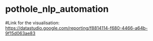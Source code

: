 # pothole_nlp_automation

#Link for the visualisation:
https://datastudio.google.com/reporting/f8814114-f680-4466-a64b-9f15d063ae83
